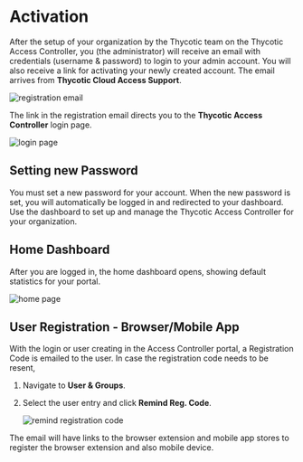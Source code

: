 [title]: # (Activation)
[tags]: # (thycotic access control)
[priority]: # (1)
# Activation

After the setup of your organization by the Thycotic team on the Thycotic Access Controller, you (the administrator) will receive an email with credentials (username & password) to login to your admin account. You will also receive a link for activating your newly created account. The email arrives from __Thycotic Cloud Access Support__.

![registration email](images/reg-email.png "Thycotic Access Controller registration email sample text")

The link in the registration email directs you to the __Thycotic Access Controller__ login page.

![login page](images/login.png "Thycotic Access Controller login page")

## Setting new Password

You must set a new password for your account. When the new password is set, you will automatically be logged in and redirected to your dashboard. Use the dashboard to set up and manage the Thycotic Access Controller for your organization.

## Home Dashboard

After you are logged in, the home dashboard opens, showing default statistics for your portal.

![home page](images/home.png "Thycotic Access Controller default home dashboard")

## User Registration - Browser/Mobile App

With the login or user creating in the Access Controller portal, a Registration Code is emailed to the user. In case the registration code needs to be resent, 

1. Navigate to __User & Groups__.
1. Select the user entry and click __Remind Reg. Code__.

   ![remind registration code](images/remind-reg-code.png "Trigger email with Registration code")

The email will have links to the browser extension and mobile app stores to register the browser extension and also mobile device.
